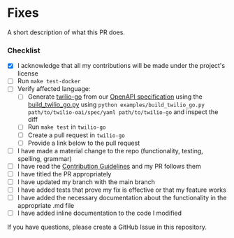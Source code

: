 <!--
We appreciate the effort for this pull request but before that please make sure you read the contribution guidelines, then fill out the blanks below.

Please format the PR title appropriately based on the type of change:
  <type>[!]: <description>
Where <type> is one of: docs, chore, feat, fix, test, misc.
Add a '!' after the type for breaking changes (e.g. feat!: new breaking feature).

**All third-party contributors acknowledge that any contributions they provide will be made under the same open-source license that the open-source project is provided under.**

Please enter each Issue number you are resolving in your PR after one of the following words [Fixes, Closes, Resolves]. This will auto-link these issues and close them when this PR is merged!
e.g.
Fixes #1
Closes #2
-->

# Fixes #

A short description of what this PR does.

### Checklist
- [x] I acknowledge that all my contributions will be made under the project's license
- [ ] Run `make test-docker`
- [ ] Verify affected language:
    - [ ] Generate [twilio-go](https://github.com/twilio/twilio-go) from our [OpenAPI specification](https://github.com/twilio/twilio-oai) using the [build_twilio_go.py](./examples/build_twilio_go.py) using `python examples/build_twilio_go.py path/to/twilio-oai/spec/yaml path/to/twilio-go` and inspect the diff
    - [ ] Run `make test` in `twilio-go`
    - [ ] Create a pull request in `twilio-go`
    - [ ] Provide a link below to the pull request
- [ ] I have made a material change to the repo (functionality, testing, spelling, grammar)
- [ ] I have read the [Contribution Guidelines](https://github.com/twilio/twilio-oai-generator/blob/main/CONTRIBUTING.md) and my PR follows them
- [ ] I have titled the PR appropriately
- [ ] I have updated my branch with the main branch
- [ ] I have added tests that prove my fix is effective or that my feature works
- [ ] I have added the necessary documentation about the functionality in the appropriate .md file
- [ ] I have added inline documentation to the code I modified

If you have questions, please create a GitHub Issue in this repository.
